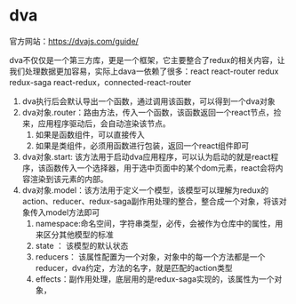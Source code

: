 # dva

官方网站：https://dvajs.com/guide/

dva不仅仅是一个第三方库，更是一个框架，它主要整合了redux的相关内容，让我们处理数据更加容易，实际上dava一依赖了很多：react react-router redux redux-saga react-redux，connected-react-router

1. dva执行后会默认导出一个函数，通过调用该函数，可以得到一个dva对象
2. dva对象.router：路由方法，传入一个函数，该函数返回一个react节点，捡来，应用程序驱动后，会自动渲染该节点。
    1. 如果是函数组件，可以直接传入
    2. 如果是类组件，必须用函数进行包装，返回一个react组件即可
3. dva对象.start: 该方法用于启动dva应用程序，可以认为启动的就是react程序，该函数传入一个选择器，用于选中页面中的某个dom元素，react会将内容渲染到该元素的内部。
4. dva对象.model：该方法用于定义一个模型，该模型可以理解为redux的action、reducer、redux-saga副作用处理的整合，整合成一个对象，将该对象传入model方法即可
    1. namespace:命名空间，字符串类型，必传，会被作为仓库中的属性，用来区分其他模型的标准
    2. state ： 该模型的默认状态
    3. reducers： 该属性配置为一个对象，对象中的每一个方法都是一个reducer，dva约定，方法的名字，就是匹配的action类型
    4. effects：副作用处理，底层用的是redux-saga实现的，该属性为一个对象，